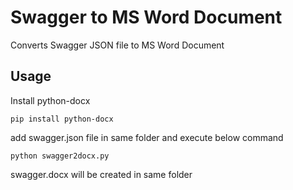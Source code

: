 # Swagger to MS Word Document
Converts Swagger JSON file to MS Word Document

## Usage
Install python-docx
```
pip install python-docx
```
add swagger.json file in same folder and execute below command
```
python swagger2docx.py
```
swagger.docx will be created in same folder
